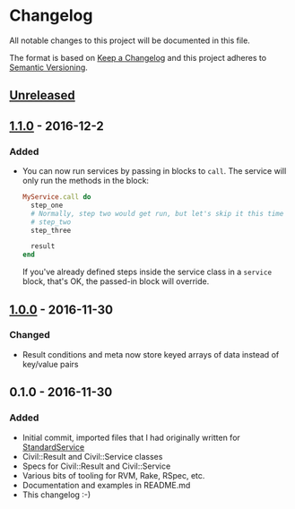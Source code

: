# Changelog

All notable changes to this project will be documented in this file.

The format is based on [Keep a Changelog](http://keepachangelog.com/) and this project adheres to [Semantic Versioning](http://semver.org/).

## [Unreleased]

## [1.1.0] - 2016-12-2
### Added
- You can now run services by passing in blocks to `call`. The service will
  only run the methods in the block:

  ```ruby
  MyService.call do
    step_one
    # Normally, step two would get run, but let's skip it this time
    # step_two
    step_three

    result
  end
  ```

  If you've already defined steps inside the service class in a `service`
  block, that's OK, the passed-in block will override.

## [1.0.0] - 2016-11-30
### Changed
- Result conditions and meta now store keyed arrays of data instead of key/value pairs

## 0.1.0 - 2016-11-30
### Added
- Initial commit, imported files that I had originally written for [StandardService](https://github.com/TheTroveApp/standard-service)
- Civil::Result and Civil::Service classes
- Specs for Civil::Result and Civil::Service
- Various bits of tooling for RVM, Rake, RSpec, etc.
- Documentation and examples in README.md
- This changelog :-)

[Unreleased]: https://github.com/earksiinni/civil/compare/v1.1.0...HEAD
[1.1.0]: https://github.com/earksiinni/civil/compare/v1.0.0...v1.1.0
[1.0.0]: https://github.com/earksiinni/civil/compare/v0.1.0...v1.0.0
